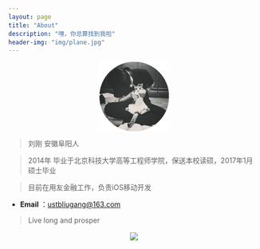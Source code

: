 ```yaml
---
layout: page
title: "About"
description: "嘿，你总算找到我啦"
header-img: "img/plane.jpg"
---
```


<center>
    <p><img src="img/Zero.png" align="center"></p>
</center>

>刘刚 安徽阜阳人

>2014年 毕业于北京科技大学高等工程师学院，保送本校读硕，2017年1月硕士毕业

>目前在用友金融工作，负责iOS移动开发

- **Email** ：ustbliugang@163.com


> Live long and prosper

<center>
    <p><img src="http://dreamofbook.qiniudn.com/hacker.png" align="center"></p>
</center>
